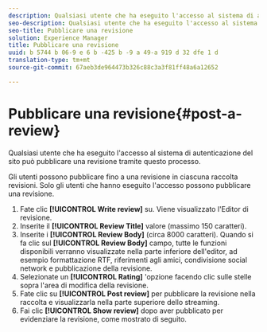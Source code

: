 ```yaml
---
description: Qualsiasi utente che ha eseguito l'accesso al sistema di autenticazione del sito può pubblicare una revisione tramite questo processo.
seo-description: Qualsiasi utente che ha eseguito l'accesso al sistema di autenticazione del sito può pubblicare una revisione tramite questo processo.
seo-title: Pubblicare una revisione
solution: Experience Manager
title: Pubblicare una revisione
uuid: b 5744 b 06-9 e 6 b -425 b -9 a 49-a 919 d 32 dfe 1 d
translation-type: tm+mt
source-git-commit: 67aeb3de964473b326c88c3a3f81ff48a6a12652

---
```



# Pubblicare una revisione{#post-a-review}

Qualsiasi utente che ha eseguito l&#39;accesso al sistema di autenticazione del sito può pubblicare una revisione tramite questo processo.

Gli utenti possono pubblicare fino a una revisione in ciascuna raccolta revisioni. Solo gli utenti che hanno eseguito l&#39;accesso possono pubblicare una revisione.

1. Fate clic **[!UICONTROL Write review]** su. Viene visualizzato l&#39;Editor di revisione.
1. Inserite il **[!UICONTROL Review Title]** valore (massimo 150 caratteri).
1. Inserite i **[!UICONTROL Review Body]** (circa 8000 caratteri). Quando si fa clic sul **[!UICONTROL Review Body]** campo, tutte le funzioni disponibili verranno visualizzate nella parte inferiore dell&#39;editor, ad esempio formattazione RTF, riferimenti agli amici, condivisione social network e pubblicazione della revisione.
1. Selezionate un **[!UICONTROL Rating]** &#39;opzione facendo clic sulle stelle sopra l&#39;area di modifica della revisione.
1. Fate clic su **[!UICONTROL Post review]** per pubblicare la revisione nella raccolta e visualizzarla nella parte superiore dello streaming.
1. Fai clic **[!UICONTROL Show review]** dopo aver pubblicato per evidenziare la revisione, come mostrato di seguito.
